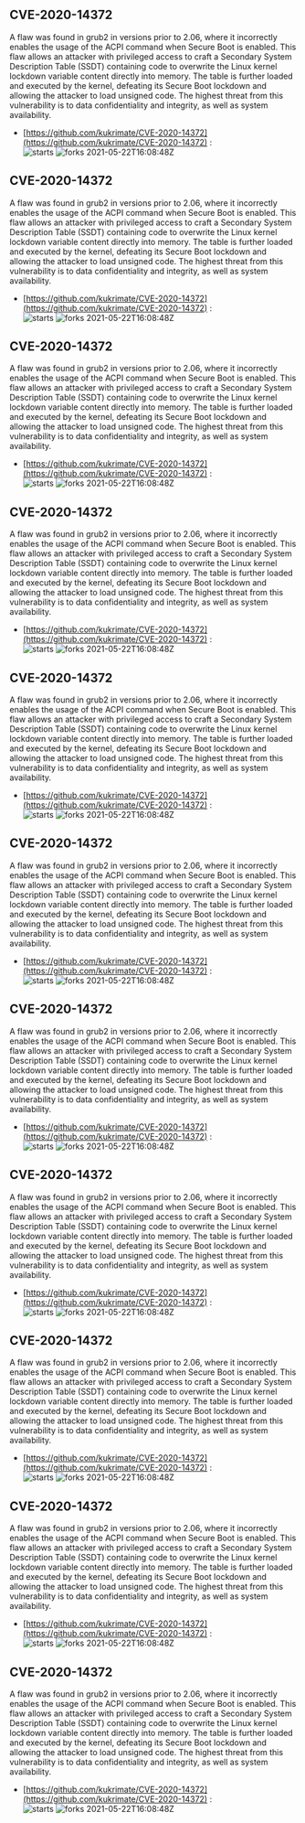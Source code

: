 ## CVE-2020-14372
 A flaw was found in grub2 in versions prior to 2.06, where it incorrectly enables the usage of the ACPI command when Secure Boot is enabled. This flaw allows an attacker with privileged access to craft a Secondary System Description Table (SSDT) containing code to overwrite the Linux kernel lockdown variable content directly into memory. The table is further loaded and executed by the kernel, defeating its Secure Boot lockdown and allowing the attacker to load unsigned code. The highest threat from this vulnerability is to data confidentiality and integrity, as well as system availability.

- [https://github.com/kukrimate/CVE-2020-14372](https://github.com/kukrimate/CVE-2020-14372) :  
![starts](https://img.shields.io/github/stars/kukrimate/CVE-2020-14372.svg) 
![forks](https://img.shields.io/github/forks/kukrimate/CVE-2020-14372.svg) 
2021-05-22T16:08:48Z

## CVE-2020-14372
 A flaw was found in grub2 in versions prior to 2.06, where it incorrectly enables the usage of the ACPI command when Secure Boot is enabled. This flaw allows an attacker with privileged access to craft a Secondary System Description Table (SSDT) containing code to overwrite the Linux kernel lockdown variable content directly into memory. The table is further loaded and executed by the kernel, defeating its Secure Boot lockdown and allowing the attacker to load unsigned code. The highest threat from this vulnerability is to data confidentiality and integrity, as well as system availability.

- [https://github.com/kukrimate/CVE-2020-14372](https://github.com/kukrimate/CVE-2020-14372) :  
![starts](https://img.shields.io/github/stars/kukrimate/CVE-2020-14372.svg) 
![forks](https://img.shields.io/github/forks/kukrimate/CVE-2020-14372.svg) 
2021-05-22T16:08:48Z

## CVE-2020-14372
 A flaw was found in grub2 in versions prior to 2.06, where it incorrectly enables the usage of the ACPI command when Secure Boot is enabled. This flaw allows an attacker with privileged access to craft a Secondary System Description Table (SSDT) containing code to overwrite the Linux kernel lockdown variable content directly into memory. The table is further loaded and executed by the kernel, defeating its Secure Boot lockdown and allowing the attacker to load unsigned code. The highest threat from this vulnerability is to data confidentiality and integrity, as well as system availability.

- [https://github.com/kukrimate/CVE-2020-14372](https://github.com/kukrimate/CVE-2020-14372) :  
![starts](https://img.shields.io/github/stars/kukrimate/CVE-2020-14372.svg) 
![forks](https://img.shields.io/github/forks/kukrimate/CVE-2020-14372.svg) 
2021-05-22T16:08:48Z

## CVE-2020-14372
 A flaw was found in grub2 in versions prior to 2.06, where it incorrectly enables the usage of the ACPI command when Secure Boot is enabled. This flaw allows an attacker with privileged access to craft a Secondary System Description Table (SSDT) containing code to overwrite the Linux kernel lockdown variable content directly into memory. The table is further loaded and executed by the kernel, defeating its Secure Boot lockdown and allowing the attacker to load unsigned code. The highest threat from this vulnerability is to data confidentiality and integrity, as well as system availability.

- [https://github.com/kukrimate/CVE-2020-14372](https://github.com/kukrimate/CVE-2020-14372) :  
![starts](https://img.shields.io/github/stars/kukrimate/CVE-2020-14372.svg) 
![forks](https://img.shields.io/github/forks/kukrimate/CVE-2020-14372.svg) 
2021-05-22T16:08:48Z

## CVE-2020-14372
 A flaw was found in grub2 in versions prior to 2.06, where it incorrectly enables the usage of the ACPI command when Secure Boot is enabled. This flaw allows an attacker with privileged access to craft a Secondary System Description Table (SSDT) containing code to overwrite the Linux kernel lockdown variable content directly into memory. The table is further loaded and executed by the kernel, defeating its Secure Boot lockdown and allowing the attacker to load unsigned code. The highest threat from this vulnerability is to data confidentiality and integrity, as well as system availability.

- [https://github.com/kukrimate/CVE-2020-14372](https://github.com/kukrimate/CVE-2020-14372) :  
![starts](https://img.shields.io/github/stars/kukrimate/CVE-2020-14372.svg) 
![forks](https://img.shields.io/github/forks/kukrimate/CVE-2020-14372.svg) 
2021-05-22T16:08:48Z

## CVE-2020-14372
 A flaw was found in grub2 in versions prior to 2.06, where it incorrectly enables the usage of the ACPI command when Secure Boot is enabled. This flaw allows an attacker with privileged access to craft a Secondary System Description Table (SSDT) containing code to overwrite the Linux kernel lockdown variable content directly into memory. The table is further loaded and executed by the kernel, defeating its Secure Boot lockdown and allowing the attacker to load unsigned code. The highest threat from this vulnerability is to data confidentiality and integrity, as well as system availability.

- [https://github.com/kukrimate/CVE-2020-14372](https://github.com/kukrimate/CVE-2020-14372) :  
![starts](https://img.shields.io/github/stars/kukrimate/CVE-2020-14372.svg) 
![forks](https://img.shields.io/github/forks/kukrimate/CVE-2020-14372.svg) 
2021-05-22T16:08:48Z

## CVE-2020-14372
 A flaw was found in grub2 in versions prior to 2.06, where it incorrectly enables the usage of the ACPI command when Secure Boot is enabled. This flaw allows an attacker with privileged access to craft a Secondary System Description Table (SSDT) containing code to overwrite the Linux kernel lockdown variable content directly into memory. The table is further loaded and executed by the kernel, defeating its Secure Boot lockdown and allowing the attacker to load unsigned code. The highest threat from this vulnerability is to data confidentiality and integrity, as well as system availability.

- [https://github.com/kukrimate/CVE-2020-14372](https://github.com/kukrimate/CVE-2020-14372) :  
![starts](https://img.shields.io/github/stars/kukrimate/CVE-2020-14372.svg) 
![forks](https://img.shields.io/github/forks/kukrimate/CVE-2020-14372.svg) 
2021-05-22T16:08:48Z

## CVE-2020-14372
 A flaw was found in grub2 in versions prior to 2.06, where it incorrectly enables the usage of the ACPI command when Secure Boot is enabled. This flaw allows an attacker with privileged access to craft a Secondary System Description Table (SSDT) containing code to overwrite the Linux kernel lockdown variable content directly into memory. The table is further loaded and executed by the kernel, defeating its Secure Boot lockdown and allowing the attacker to load unsigned code. The highest threat from this vulnerability is to data confidentiality and integrity, as well as system availability.

- [https://github.com/kukrimate/CVE-2020-14372](https://github.com/kukrimate/CVE-2020-14372) :  
![starts](https://img.shields.io/github/stars/kukrimate/CVE-2020-14372.svg) 
![forks](https://img.shields.io/github/forks/kukrimate/CVE-2020-14372.svg) 
2021-05-22T16:08:48Z

## CVE-2020-14372
 A flaw was found in grub2 in versions prior to 2.06, where it incorrectly enables the usage of the ACPI command when Secure Boot is enabled. This flaw allows an attacker with privileged access to craft a Secondary System Description Table (SSDT) containing code to overwrite the Linux kernel lockdown variable content directly into memory. The table is further loaded and executed by the kernel, defeating its Secure Boot lockdown and allowing the attacker to load unsigned code. The highest threat from this vulnerability is to data confidentiality and integrity, as well as system availability.

- [https://github.com/kukrimate/CVE-2020-14372](https://github.com/kukrimate/CVE-2020-14372) :  
![starts](https://img.shields.io/github/stars/kukrimate/CVE-2020-14372.svg) 
![forks](https://img.shields.io/github/forks/kukrimate/CVE-2020-14372.svg) 
2021-05-22T16:08:48Z

## CVE-2020-14372
 A flaw was found in grub2 in versions prior to 2.06, where it incorrectly enables the usage of the ACPI command when Secure Boot is enabled. This flaw allows an attacker with privileged access to craft a Secondary System Description Table (SSDT) containing code to overwrite the Linux kernel lockdown variable content directly into memory. The table is further loaded and executed by the kernel, defeating its Secure Boot lockdown and allowing the attacker to load unsigned code. The highest threat from this vulnerability is to data confidentiality and integrity, as well as system availability.

- [https://github.com/kukrimate/CVE-2020-14372](https://github.com/kukrimate/CVE-2020-14372) :  
![starts](https://img.shields.io/github/stars/kukrimate/CVE-2020-14372.svg) 
![forks](https://img.shields.io/github/forks/kukrimate/CVE-2020-14372.svg) 
2021-05-22T16:08:48Z

## CVE-2020-14372
 A flaw was found in grub2 in versions prior to 2.06, where it incorrectly enables the usage of the ACPI command when Secure Boot is enabled. This flaw allows an attacker with privileged access to craft a Secondary System Description Table (SSDT) containing code to overwrite the Linux kernel lockdown variable content directly into memory. The table is further loaded and executed by the kernel, defeating its Secure Boot lockdown and allowing the attacker to load unsigned code. The highest threat from this vulnerability is to data confidentiality and integrity, as well as system availability.

- [https://github.com/kukrimate/CVE-2020-14372](https://github.com/kukrimate/CVE-2020-14372) :  
![starts](https://img.shields.io/github/stars/kukrimate/CVE-2020-14372.svg) 
![forks](https://img.shields.io/github/forks/kukrimate/CVE-2020-14372.svg) 
2021-05-22T16:08:48Z

